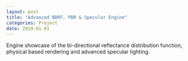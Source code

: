 ```yaml
---
layout: post
title: "Advanced BDRF, PBR & Specular Engine"
categories: Project
date: 2019-01-01
---
```


Engine showcase of the bi-directional reflectance distribution function, physical based rendering and advanced specular lighting.